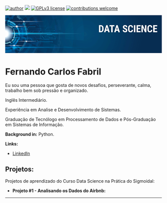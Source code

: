 [![author](https://img.shields.io/badge/author-fernandofabril-red.svg)](https://www.linkedin.com/in/fernandocfabril) [![](https://img.shields.io/badge/python-3.10+-blue.svg)](https://www.python.org/downloads/) [![GPLv3 license](https://img.shields.io/badge/License-GPLv3-blue.svg)](http://perso.crans.org/besson/LICENSE.html) [![contributions welcome](https://img.shields.io/badge/contributions-welcome-brightgreen.svg?style=flat)](https://github.com/fernandofabril/data_science/issues)

<p align="center">
  <img src="banner_data_science.png" >
</p>

# Fernando Carlos Fabril
<!--<sub>*Lead Data Scientist* at Space Operations Center</sub> -->

Eu sou uma pessoa que gosta de novos desafios, perseverante, calma, trabalho bem sob pressão e organizado.

Inglês Intermediário.

Experiência em Analise e Desenvolvimento de Sistemas.

Graduação de Tecnólogo em Processamento de Dados e Pós-Graduação em Sistemas de Informação.



**Background in:** Python.

**Links:**
* [LinkedIn](https://www.linkedin.com/in/fernandocfabril)



## Projetos:
Projetos de aprendizado do Curso Data Science na Prática do Sigmoidal:

* **Projeto #1 - Analisando os Dados do Airbnb:** 

---



